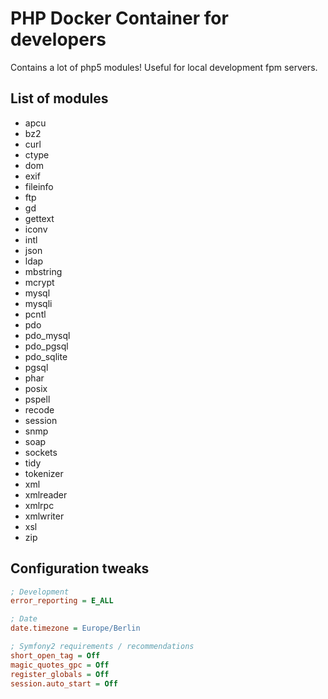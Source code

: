 # PHP Docker Container for developers

Contains a lot of php5 modules!
Useful for local development fpm servers.

## List of modules

- apcu
- bz2
- curl
- ctype
- dom
- exif
- fileinfo
- ftp
- gd
- gettext
- iconv
- intl
- json
- ldap
- mbstring
- mcrypt
- mysql
- mysqli
- pcntl
- pdo
- pdo_mysql
- pdo_pgsql
- pdo_sqlite
- pgsql
- phar
- posix
- pspell
- recode
- session
- snmp
- soap
- sockets
- tidy
- tokenizer
- xml
- xmlreader
- xmlrpc
- xmlwriter
- xsl
- zip

## Configuration tweaks

```ini
; Development
error_reporting = E_ALL

; Date
date.timezone = Europe/Berlin

; Symfony2 requirements / recommendations
short_open_tag = Off
magic_quotes_gpc = Off
register_globals = Off
session.auto_start = Off
```
